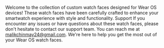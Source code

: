 Welcome to the collection of custom watch faces designed for Wear OS devices! These watch faces have been carefully crafted to enhance your smartwatch experience with style and functionality.
Support
If you encounter any issues or have questions about these watch faces, please don't hesitate to contact our support team. You can reach me at malikchinmay24@gmail.com. We're here to help you get the most out of your Wear OS watch faces.
